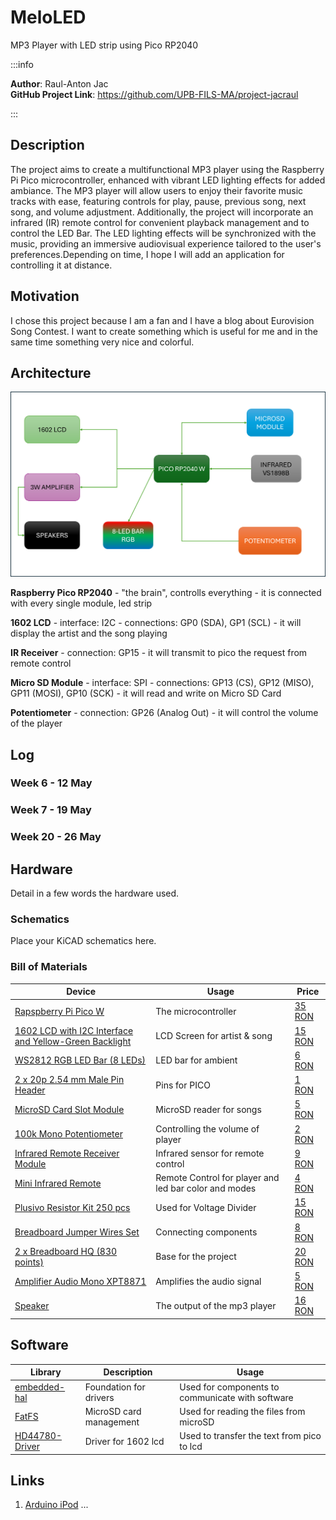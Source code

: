 # MeloLED
MP3 Player with LED strip using Pico RP2040

:::info 

**Author**: Raul-Anton Jac \
**GitHub Project Link**: https://github.com/UPB-FILS-MA/project-jacraul

:::

## Description

The project aims to create a multifunctional MP3 player using the Raspberry Pi Pico microcontroller, enhanced with vibrant LED lighting effects for added ambiance. The MP3 player will allow users to enjoy their favorite music tracks with ease, featuring controls for play, pause, previous song, next song, and volume adjustment. Additionally, the project will incorporate an infrared (IR) remote control for convenient playback management and to control the LED Bar. The LED lighting effects will be synchronized with the music, providing an immersive audiovisual experience tailored to the user's preferences.Depending on time, I hope I will add an application for controlling it at distance.

## Motivation

I chose this project because I am a fan and I have a blog about Eurovision Song Contest. I want to create something which is useful for me and in the same time something very nice and colorful.

## Architecture 

![Architecture photo](./schematicsforcomponents.png)


 **Raspberry Pico RP2040**
    - "the brain", controlls everything
    - it is connected with every single module, led strip

 **1602 LCD**
    - interface: I2C
    - connections: GP0 (SDA), GP1 (SCL)
    - it will display the artist and the song playing

 **IR Receiver**
    - connection: GP15
    - it will transmit to pico the request from remote control

 **Micro SD Module**
    - interface: SPI
    - connections: GP13 (CS), GP12 (MISO), GP11 (MOSI), GP10 (SCK)
    - it will read and write on Micro SD Card

 **Potentiometer**
    - connection: GP26 (Analog Out)
    - it will control the volume of the player

## Log

<!-- write every week your progress here -->

### Week 6 - 12 May

### Week 7 - 19 May

### Week 20 - 26 May

## Hardware

Detail in a few words the hardware used.

### Schematics

Place your KiCAD schematics here.

### Bill of Materials


| Device | Usage | Price |
|--------|--------|-------|
| [Rapspberry Pi Pico W](https://www.raspberrypi.com/documentation/microcontrollers/raspberry-pi-pico.html) | The microcontroller | [35 RON](https://www.optimusdigital.ro/en/raspberry-pi-boards/12394-raspberry-pi-pico-w.html) |
| [1602 LCD with I2C Interface and Yellow-Green Backlight](https://www.optimusdigital.ro/en/lcds/62-1602-lcd-with-i2c-interface-and-yellow-green-backlight.html) | LCD Screen for artist & song| [15 RON](https://www.optimusdigital.ro/en/raspberry-pi-boards/12394-raspberry-pi-pico-w.html) |
| [WS2812 RGB LED Bar (8 LEDs)](https://www.optimusdigital.ro/en/led-bars/753-bara-de-led-uri-rgb-ws2812-cu-8-led-uri.html) | LED bar for ambient | [6 RON](https://www.optimusdigital.ro/en/led-bars/753-bara-de-led-uri-rgb-ws2812-cu-8-led-uri.html) |
| [2 x 20p 2.54 mm Male Pin Header](https://www.optimusdigital.ro/en/pin-headers/8445-20-x-2p-254-mm-male-pin-header.html) | Pins for PICO | [1 RON](https://www.optimusdigital.ro/en/pin-headers/8445-20-x-2p-254-mm-male-pin-header.html) |
| [MicroSD Card Slot Module](https://www.optimusdigital.ro/en/memories/1516-microsd-card-slot-module.html) | MicroSD reader for songs | [5 RON](https://www.optimusdigital.ro/en/memories/1516-microsd-card-slot-module.html)|
| [100k Mono Potentiometer](https://www.optimusdigital.ro/en/potentiometers/1887-100k-mono-potentiometer.html?search_query=potentio&results=223) | Controlling the volume of player | [2 RON](https://www.optimusdigital.ro/en/potentiometers/1887-100k-mono-potentiometer.html?search_query=potentio&results=223)|
| [Infrared Remote Receiver Module](https://www.optimusdigital.ro/en/others/755-modul-receptor-telecomanda-infrarou.html) | Infrared sensor for remote control | [9 RON](https://www.optimusdigital.ro/en/others/755-modul-receptor-telecomanda-infrarou.html)|
| [Mini Infrared Remote](https://www.optimusdigital.ro/en/others/11-mini-infrared-remote.html) | Remote Control for player and led bar color and modes| [4 RON](https://www.optimusdigital.ro/en/others/11-mini-infrared-remote.html)|
| [Plusivo Resistor Kit 250 pcs](https://www.optimusdigital.ro/en/resistors/10928-250-pcs-plusivo-resistor-kit.html?search_query=resistors&results=184) | Used for Voltage Divider | [15 RON](https://www.optimusdigital.ro/en/resistors/10928-250-pcs-plusivo-resistor-kit.html?search_query=resistors&results=184)|
| [Breadboard Jumper Wires Set](https://www.optimusdigital.ro/en/wires-with-connectors/12-breadboard-jumper-wire-set.html?search_query=wires&results=561) | Connecting components | [8 RON](https://www.optimusdigital.ro/en/wires-with-connectors/12-breadboard-jumper-wire-set.html?search_query=wires&results=561)|
| [2 x Breadboard HQ (830 points)](https://www.optimusdigital.ro/en/breadboards/8-breadboard-hq-830-points.html) | Base for the project | [20 RON](https://www.optimusdigital.ro/en/breadboards/8-breadboard-hq-830-points.html)|
| [Amplifier Audio Mono XPT8871](https://www.optimusdigital.ro/ro/audio-amplificatoare-audio/8348-amplificator-audio-mono-xpt8871-5-w.html) | Amplifies the audio signal | [5 RON](https://www.optimusdigital.ro/ro/audio-amplificatoare-audio/8348-amplificator-audio-mono-xpt8871-5-w.html)|
| [Speaker ](https://www.emag.ro/difuzor-mini-3-wati-8-ohmi-pentru-arduino-diy-ai1702/pd/DF0ZDDYBM/?ref=fp_growth_atc_1_1&provider=rec&recid=rec_74_c9f04ca83f0bc58c1133face9f24fff43981cc74b43976796129ba02ad6997dd_1714765523&scenario_ID=74) | The output of the mp3 player | [16 RON](https://www.emag.ro/difuzor-mini-3-wati-8-ohmi-pentru-arduino-diy-ai1702/pd/DF0ZDDYBM/?ref=fp_growth_atc_1_1&provider=rec&recid=rec_74_c9f04ca83f0bc58c1133face9f24fff43981cc74b43976796129ba02ad6997dd_1714765523&scenario_ID=74)|


## Software

| Library | Description | Usage |
|---------|-------------|-------|
| [embedded-hal](https://github.com/rust-embedded/embedded-hal)| Foundation for drivers | Used for components to communicate with software |
| [FatFS](https://github.com/rust-embedded-community/embedded-sdmmc-rs) | MicroSD card management | Used for reading the files from microSD |
| [HD44780-Driver](https://github.com/JohnDoneth/hd44780-driver) | Driver for 1602 lcd | Used to transfer the text from pico to lcd |


## Links

1. [Arduino iPod](https://ocw.cs.pub.ro/courses/pm/prj2023/avaduva/arduino-ipod)
...
